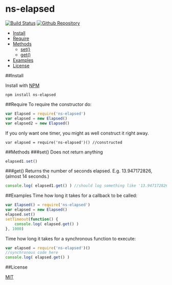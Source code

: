 ns-elapsed
==========

[![Build Status](https://travis-ci.org/ArtskydJ/ns-elapsed.svg?branch=master)](https://travis-ci.org/ArtskydJ/ns-elapsed)
[![Github Repository](http://img.shields.io/badge/Repository-Github-brightgreen.svg)](https://github.com/ArtskydJ/ns-elapsed)

- [Install](#install)
- [Require](#require)
- [Methods](#methods)
	- [set()](#set)
	- [get()](#get)
- [Examples](#examples)
- [License](#license)

##Install

Install with [NPM](http://nodejs.org)

	npm install ns-elapsed
	
##Require
To require the constructor do:

```js
var Elapsed = require('ns-elapsed')
var elapsed = new Elapsed()
var elapsed2 = new Elapsed()
```

If you only want one timer, you might as well construct it right away.

	var elapsed = require('ns-elapsed')() //constructed

##Methods
###set()
Does not return anything

```js
elapsed1.set()
```

###get()
Returns the number of seconds elapsed. E.g. 13.947172826, (almost 14 seconds.)

```js
console.log( elapsed1.get() ) //should log something like '13.947172826'
```

##Examples
Time how long it takes for a callback to be called:

```js
var Elapsed() = require('ns-elapsed')
var elapsed = new Elapsed()
elapsed.set()
setTimeout(function() {
	console.log( elapsed.get() )
}, 1000)
```

Time how long it takes for a synchronous function to execute:

```js
var elapsed = require('ns-elapsed')()
//synchronous code here
console.log( elapsed.get() )
```

##License

[MIT](http://opensource.org/licenses/MIT)
